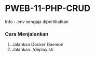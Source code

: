 # PWEB-11-PHP-CRUD
Info : .env sengaja diperlihatkan

### Cara Menjalankan
1. Jalankan Docker Daemon
2. Jalankan ./deploy.sh